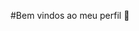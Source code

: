 #Bem vindos ao meu perfil 👋
<!--
**camillealvess/camillealvess*
- Sou jogadora de volei 🏐
-@camiis.alvesx
--![](https://media.tenor.com/cVud_oyBRxwAAAAd/doguinho-cachorrinho.gif)
